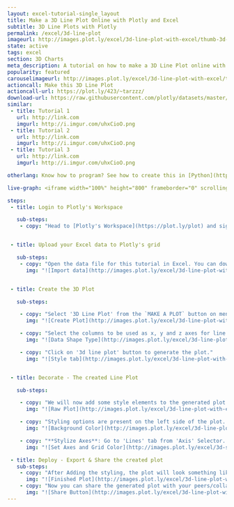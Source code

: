 ```yaml
---
layout: excel-tutorial-single_layout
title: Make a 3D Line Plot Online with Plotly and Excel
subtitle: 3D Line Plots with Plotly
permalink: /excel/3d-line-plot
imageurl: http://images.plot.ly/excel/3d-line-plot-with-excel/thumb-3d-line-plot-with-excel.png
state: active
tags: excel
section: 3D Charts
meta_description: A tutorial on how to make a 3D Line Plot online with Excel.
popularity: featured
carouselimageurl: http://images.plot.ly/excel/3d-line-plot-with-excel/thumb-3d-line-plot-with-excel.png
actioncall: Make this 3D Line Plot
actioncall-url: https://plot.ly/423/~tarzzz/
download-url: https://raw.githubusercontent.com/plotly/datasets/master/line_3d_dataset.csv
similar:
 - title: Tutorial 1
   url: http://link.com
   imgurl: http://i.imgur.com/uhxCioO.png
 - title: Tutorial 2
   url: http://link.com
   imgurl: http://i.imgur.com/uhxCioO.png
 - title: Tutorial 3
   url: http://link.com
   imgurl: http://i.imgur.com/uhxCioO.png

otherlang: Know how to program? See how to create this in [Python](https://plot.ly/python/3d-line-plots/) or [R](https://plot.ly/r/3d-line-plots/).

live-graph: <iframe width="100%" height="800" frameborder="0" scrolling="no" src="https://plot.ly/~tarzzz/423.embed"></iframe>

steps:
 - title: Login to Plotly's Workspace

   sub-steps:
    - copy: "Head to [Plotly's Workspace](https://plot.ly/plot) and sign into your free Plotly account."


 - title: Upload your Excel data to Plotly's grid

   sub-steps:
    - copy: "Open the data file for this tutorial in Excel. You can download the file here in [CSV format](https://raw.githubusercontent.com/plotly/datasets/master/line_3d_dataset.csv). Click on 'ADD DATA' button on the workspace, and upload the data file."
      img: "![Import data](http://images.plot.ly/excel/3d-line-plot-with-excel/upload-data-file.png)"


 - title: Create the 3D Plot

   sub-steps:

    - copy: "Select '3D Line Plot' from the `MAKE A PLOT` button on menu bar."
      img: "![Create Plot](http://images.plot.ly/excel/3d-line-plot-with-excel/3d-line-plot-from-menu.png)"

    - copy: "Select the columns to be used as x, y and z axes for line plot."
      img: "![Data Shape Type](http://images.plot.ly/excel/3d-line-plot-with-excel/select-data-axes.png)"

    - copy: "Click on '3d line plot' button to generate the plot."
      img: "![Style tab](http://images.plot.ly/excel/3d-line-plot-with-excel/plot-3d-line.png)"  


 - title: Decorate - The created Line Plot

   sub-steps:

    - copy: "We will now add some style elements to the generated plot."
      img: "![Raw Plot](http://images.plot.ly/excel/3d-line-plot-with-excel/raw-3d-plot.png)"

    - copy: "Styling options are present on the left side of the plot. To set the background color, (1) Click on the 'Axis' selector on the options menu on the left side of the plot, (2) Click on the 'Lines' tab from the pop-up, (3) Set 'Background' to 'On', and (4) Select background color from the color pallete."
      img: "![Background Color](http://images.plot.ly/excel/3d-line-plot-with-excel/set-background.png)"

    - copy: "**Stylize Axes**: Go to 'Lines' tab from 'Axis' Selector. (1) Set Grid Lines to 'On' and select white color from pop-up, (2) Set Zero Lines to 'On' and select white color from pop-up"
      img: "![Set Axes and Grid Color](http://images.plot.ly/excel/3d-surface-plot-with-excel/set-axis-color.png)"

 - title: Deploy - Export & Share the created plot
   sub-steps:
    - copy: "After Adding the styling, the plot will look something like this:"
      img: "![Finished Plot](http://images.plot.ly/excel/3d-line-plot-with-excel/thumb-3d-line-plot-with-excel.png)"
    - copy: "Now you can share the generated plot with your peers/collaborators (basically, anyone you want to!). Click on share button on left menu bar:"
      img: "![Share Button](http://images.plot.ly/excel/3d-line-plot-with-excel/share-plot-button.png)"
---
```

